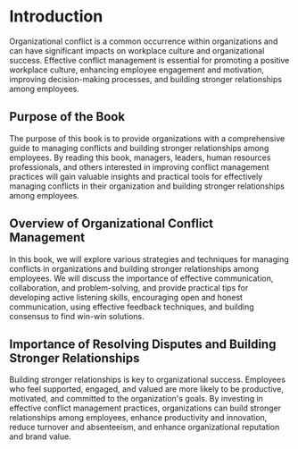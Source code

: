Introduction
============

Organizational conflict is a common occurrence within organizations and can have significant impacts on workplace culture and organizational success. Effective conflict management is essential for promoting a positive workplace culture, enhancing employee engagement and motivation, improving decision-making processes, and building stronger relationships among employees.

Purpose of the Book
-------------------

The purpose of this book is to provide organizations with a comprehensive guide to managing conflicts and building stronger relationships among employees. By reading this book, managers, leaders, human resources professionals, and others interested in improving conflict management practices will gain valuable insights and practical tools for effectively managing conflicts in their organization and building stronger relationships among employees.

Overview of Organizational Conflict Management
----------------------------------------------

In this book, we will explore various strategies and techniques for managing conflicts in organizations and building stronger relationships among employees. We will discuss the importance of effective communication, collaboration, and problem-solving, and provide practical tips for developing active listening skills, encouraging open and honest communication, using effective feedback techniques, and building consensus to find win-win solutions.

Importance of Resolving Disputes and Building Stronger Relationships
--------------------------------------------------------------------

Building stronger relationships is key to organizational success. Employees who feel supported, engaged, and valued are more likely to be productive, motivated, and committed to the organization's goals. By investing in effective conflict management practices, organizations can build stronger relationships among employees, enhance productivity and innovation, reduce turnover and absenteeism, and enhance organizational reputation and brand value.
